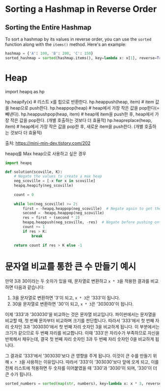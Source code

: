 # Sorting a Hashmap in Reverse Order

## Sorting the Entire Hashmap

To sort a hashmap by its values in reverse order, you can use the `sorted` function along with the `items()` method. Here's an example:

```python
hashmap = {'A': 100, 'B': 200, 'C': 150}
sorted_hashmap = sorted(hashmap.items(), key=lambda x: x[1], reverse=True)
```

# Heap
import heapq as hp

hp.heapify(x)			# 리스트 x를 힙으로 반환한다.
hp.heappush(heap, item)		# item 값을 heap으로 push한다.
hp.heappop(heap)		# heap에서 가장 작은 값을 pop한다(=빼낸다).
hp.heappushpop(heap, item)	# heap에 item을 push한 후, heap에서 가장 작은 값을 pop한다. (개별 호출하는 것보다 더 효율적)
hp.heapreplace(heap, item)	# heap에서 가장 작은 값을 pop한 후, 새로운 item을 push한다. (개별 호출하는 것보다 더 효율적)

출처: https://mini-min-dev.tistory.com/202

heapq를 Max heap으로 사용하고 싶은 경우
```Python
import heapq

def solution(scoville, K):
    # Negate the values to create a max heap
    neg_scoville = [-x for x in scoville]
    heapq.heapify(neg_scoville)
    
    count = 0
    
    while len(neg_scoville) >= 2:
        first = -heapq.heappop(neg_scoville)  # Negate again to get the original value
        second = -heapq.heappop(neg_scoville)
        res = first + (second * 2)
        heapq.heappush(neg_scoville, -res)  # Negate before pushing onto the max heap
        count += 1
        if res > K:
            break
    
    return count if res > K else -1
```


# 문자열 비교를 통한 큰 수 만들기 예시

만약 3과 30이라는 두 숫자가 있을 때, 문자열로 변환하고 `x * 3`을 적용한 결과를 비교하면 다음과 같습니다:

1. 3을 문자열로 변환하면 '3'이 되고, `x * 3`은 '333'이 됩니다.
2. 30을 문자열로 변환하면 '30'이 되고, `x * 3`은 '303030'이 됩니다.

이제 '333'과 '303030'을 비교하는 것은 문자열 비교입니다. 파이썬에서는 문자열을 비교할 때, 첫 번째 문자부터 비교하며 크기를 판단합니다. 따라서 '333'에서 첫 번째 자리 숫자인 3과 '303030'에서 첫 번째 자리 숫자인 3을 비교하게 됩니다. 이 부분에서는 크기가 같으므로 두 번째 자리를 비교합니다. 이때 '333'은 자리수가 부족하므로 자신을 반복해서 채우는데, 결국 첫 번째 자리 숫자인 3과 두 번째 자리 숫자인 0을 비교하게 됩니다.

그 결과로 '333'에서 '303030'보다 큰 영향을 주게 됩니다. 이것이 큰 수를 만들기 위해 `x * 3`을 사용하는 이유입니다. 따라서 '333'이 '303030'보다 앞에 오게 되고, 이를 전체 리스트에 적용하면 두 숫자를 이어붙였을 때 '330'과 '3030'이 되며, '330'이 더 큰 수가 됩니다.

```Python
sorted_numbers = sorted(map(str, numbers), key=lambda x: x * 3, reverse=True)
```
